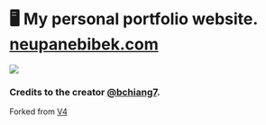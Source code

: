 # 🖥 My personal portfolio website. [neupanebibek.com](https://neupanebibek.com)
<img src="https://neupanebibek.com/og.png">


### Credits to the creator [@bchiang7](https://github.com/bchiang7).
Forked from [ V4 ](https://github.com/bchiang7/v4)

